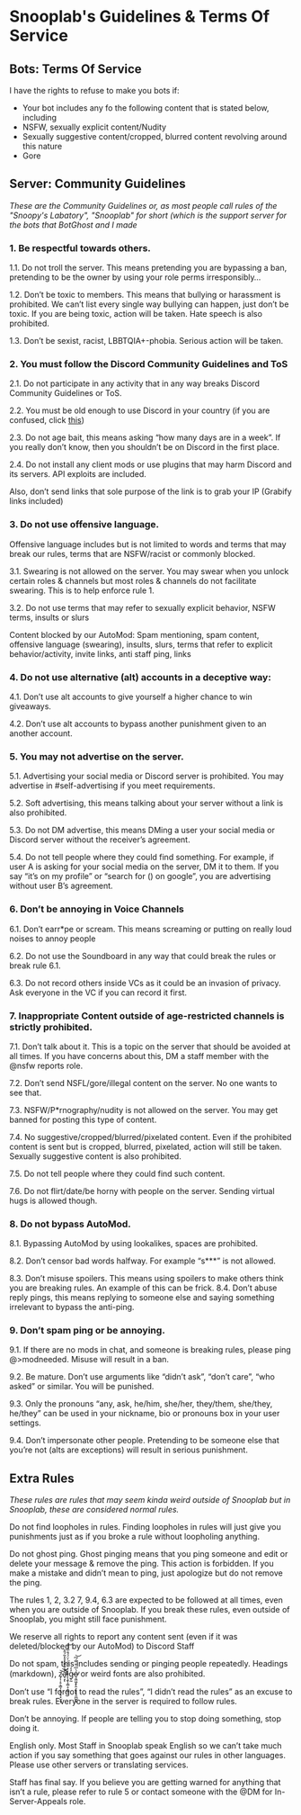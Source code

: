 # Snooplab's Guidelines & Terms Of Service

## Bots: Terms Of Service

I have the rights to refuse to make you bots if:
  * Your bot includes any fo the following content that is stated below, including
  * NSFW, sexually explicit content/Nudity
  * Sexually suggestive content/cropped, blurred content revolving around this nature
  * Gore


## Server: Community Guidelines
_These are the Community Guidelines or, as most people call rules of the "Snoopy's Labatory", "Snooplab" for short (which is the support server for the bots that BotGhost and I made_

### 1. Be respectful towards others. 

1.1. Do not troll the server. This means pretending you are bypassing a ban, pretending to be the owner by using your role perms irresponsibly…

1.2. Don’t be toxic to members. This means that bullying or harassment is prohibited. We can’t list every single way bullying can happen, just don’t be toxic. If you are being toxic, action will be taken. Hate speech is also prohibited.

1.3. Don’t be sexist, racist, LBBTQIA+-phobia. Serious action will be taken.

### 2. You must follow the Discord Community Guidelines and ToS
2.1. Do not participate in any activity that in any way breaks Discord Community Guidelines or ToS. 

2.2. You must be old enough to use Discord in your country (if you are confused, click [this](https://support.discord.com/hc/en-us/articles/360040724612-Why-is-Discord-asking-for-my-birthday))

2.3. Do not age bait, this means asking “how many days are in a week”. If you really don’t know, then you shouldn’t be on Discord in the first place.


2.4. Do not install any client mods or use plugins that may harm Discord and its servers. API exploits are included.

Also, don’t send links that sole purpose of the link is to grab your IP (Grabify links included)

### 3. Do not use offensive language.
Offensive language includes but is not limited to words and terms that may break our rules, terms that are NSFW/racist or commonly blocked.

3.1. Swearing is not allowed on the server. You may swear when you unlock certain roles & channels but most roles & channels do not facilitate swearing. This is to help enforce rule 1. 

3.2. Do not use terms that may refer to sexually explicit behavior, NSFW terms, insults or slurs

Content blocked by our AutoMod:
Spam mentioning, spam content, offensive language (swearing), insults, slurs, terms that refer to explicit behavior/activity, invite links, anti staff ping, links
 
### 4. Do not use alternative (alt) accounts in a deceptive way:

4.1. Don’t use alt accounts to give yourself a higher chance to win giveaways.

4.2. Don’t use alt accounts to bypass another punishment given to an another account.

### 5. You may not advertise on the server.

5.1. Advertising your social media or Discord server is prohibited. You may advertise in #self-advertising if you meet requirements.

5.2. Soft advertising, this means talking about your server without a link is also prohibited.

5.3. Do not DM advertise, this means DMing a user your social media or Discord server without the receiver’s agreement.

5.4. Do not tell people where they could find something. For example, if user A is asking for your social media on the server, DM it to them. If you say “it’s on my profile” or “search for () on google”, you are advertising without user B’s agreement.

### 6. Don’t be annoying in Voice Channels
6.1. Don’t earr*pe or scream. This means screaming or putting on really loud noises to annoy people

6.2. Do not use the Soundboard in any way that could break the rules or break rule 6.1.

6.3. Do not record others inside VCs as it could be an invasion of privacy. Ask everyone in the VC if you can record it first.

### 7. Inappropriate Content outside of age-restricted channels is strictly prohibited.

7.1. Don’t talk about it. This is a topic on the server that should be avoided at all times. If you have concerns about this, DM a staff member with the @nsfw reports role.

7.2. Don’t send NSFL/gore/illegal content on the server. No one wants to see that.

7.3. NSFW/P*rnography/nudity is not allowed on the server. You may get banned for posting this type of content.

7.4. No suggestive/cropped/blurred/pixelated content. Even if the prohibited content is sent but is cropped, blurred, pixelated, action will still be taken. Sexually suggestive content is also prohibited.

7.5. Do not tell people where they could find such content.

7.6. Do not flirt/date/be horny with people on the server. Sending virtual hugs is allowed though.

### 8. Do not bypass AutoMod.
 
8.1. Bypassing AutoMod by using lookalikes, spaces are prohibited.

8.2. Don’t censor bad words halfway. For example “s***” is not allowed.

8.3. Don’t misuse spoilers. This means using spoilers to make others think you are breaking rules. An example of this can be frick.
8.4. Don’t abuse reply pings, this means replying to someone else and saying something irrelevant to bypass the anti-ping.

### 9. Don’t spam ping or be annoying.

9.1. If there are no mods in chat, and someone is breaking rules, please ping @>modneeded. Misuse will result in a ban.

9.2. Be mature. Don’t use arguments like “didn’t ask”, “don’t care”, “who asked” or similar. You will be punished.
 
9.3. Only the pronouns “any, ask, he/him, she/her, they/them, she/they, he/they” can be used in your nickname, bio or pronouns box in your user settings.

9.4. Don’t impersonate other people. Pretending to be someone else that you’re not (alts are exceptions) will result in serious punishment.



## Extra Rules
*These rules are rules that may seem kinda weird outside of Snooplab but in Snooplab, these are considered normal rules.*

Do not find loopholes in rules. Finding loopholes in rules will just give you punishments just as if you broke a rule without loopholing anything.

Do not ghost ping. Ghost pinging means that you ping someone and edit or delete your message & remove the ping. This action is forbidden. If you make a mistake and didn’t mean to ping, just apologize but do not remove the ping.

The rules 1, 2, 3.2 7, 9.4, 6.3 are expected to be followed at all times, even when you are outside of Snooplab. If you break these rules, even outside of Snooplab, you might still face punishment.

We reserve all rights to report any content sent (even if it was deleted/blocked by our AutoMod) to Discord Staff

Do not spam, this includes sending or pinging people repeatedly. Headings (markdown), z̷̡͎̦̥͕͇͎̙͍͙̠̟̫͙͘͝͝ͅả̵̛̘͙͐͊̈̎̓̊̽̃́̎̌̕̚̚ͅl̷̨̧̬͎̳̣̠̭̲̱̒͛̈́͗͐̈́́̐̅͑̋͝g̵̨̰̓̓ó̶̧͖͖͙̙̭͕͓̟̟̯̪̺̫̰̍͆̀̄̿́͆̕͝ or weird fonts are also prohibited.

Don’t use “I forgot to read the rules”, “I didn’t read the rules” as an excuse to break rules. Everyone in the server is required to follow rules.

Don’t be annoying. If people are telling you to stop doing something, stop doing it.

English only. Most Staff in Snooplab speak English so we can’t take much action if you say something that goes against our rules in other languages. Please use other servers or translating services.

Staff has final say. If you believe you are getting warned for anything that isn’t a rule, please refer to rule 5 or contact someone with the @DM for In-Server-Appeals role.

